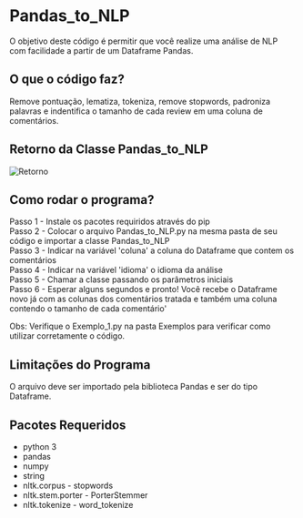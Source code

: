 # Pandas_to_NLP
O objetivo deste código é permitir que você realize uma análise de NLP com facilidade a partir de um Dataframe Pandas.

## O que o código faz?
Remove pontuação, lematiza, tokeniza, remove stopwords, padroniza palavras e indentifica o tamanho de cada review em uma coluna de comentários.<br/>

## Retorno da Classe Pandas_to_NLP
![Retorno](https://user-images.githubusercontent.com/25333881/146276009-3b0bdb83-4716-47b7-a7f3-d545f8e1a2ad.png)

## Como rodar o programa?
Passo 1 - Instale os pacotes requiridos através do pip<br/>
Passo 2 - Colocar o arquivo Pandas_to_NLP.py na mesma pasta de seu código e importar a classe Pandas_to_NLP<br/>
Passo 3 - Indicar na variável 'coluna' a coluna do Dataframe que contem os comentários<br/>
Passo 4 - Indicar na variável 'idioma' o idioma da análise<br/>
Passo 5 - Chamar a classe passando os parâmetros iniciais<br/>
Passo 6 - Esperar alguns segundos e pronto! Você recebe o Dataframe novo já com as colunas dos comentários tratada e também uma coluna contendo o tamanho de cada comentário'<br/>

Obs: Verifique o Exemplo_1.py na pasta Exemplos para verificar como utilizar corretamente o código.<br/>

## Limitações do Programa
O arquivo deve ser importado pela biblioteca Pandas e ser do tipo Dataframe.

## Pacotes Requeridos
- python 3
- pandas
- numpy
- string
- nltk.corpus - stopwords
- nltk.stem.porter - PorterStemmer
- nltk.tokenize - word_tokenize
